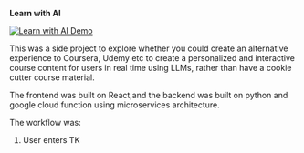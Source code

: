 **Learn with AI**

[![Learn with AI Demo](https://img.youtube.com/vi/pUGYulie6pI/0.jpg)](https://www.youtube.com/watch?v=pUGYulie6pI)

This was a side project to explore whether you could create an alternative experience to Coursera, Udemy etc to create a personalized and interactive course content for users in real time using LLMs, rather than have a cookie cutter course material.

The frontend was built on React,and the backend was built on python and google cloud function using microservices architecture.

The workflow was:
1. User enters TK
